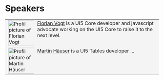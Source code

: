 # Speakers
<table border="0" width="100%" cellspacing="0" cellpadding="0">
    <tbody>
        <tr bgcolor="#f4f4f4">
            <td style="padding-left: 10px;"><img style="margin-right: 10px; float: left;"
            src="https://avatars.services.sap.com/images/florian.vogt.png" alt="Profil picture of Florian Vogt"
            width="85" height="85" /><a href="https://people.sap.com/florian.vogt#about">Florian Vogt</a> is a UI5 Core developer and javascript advocate working on the UI5 Core to raise it to the next level.</td>
        </tr>
        <tr bgcolor="#f4f4f4">
            <td style="padding-left: 10px;"><img style="margin-right: 10px; float: left;"
            src="https://avatars.services.sap.com/images/martin.haeuser.png" alt="Profil picture of Martin Häuser"
            width="85" height="85" /><a href="https://people.sap.com/martin.haeuser#about">Martin Häuser</a> is a UI5 Tables developer ... </td>
        </tr>
    </tbody>
</table>